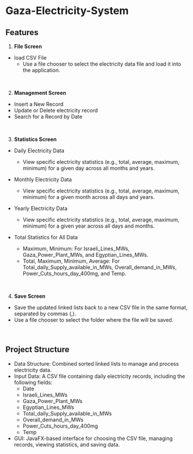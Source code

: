 # Gaza-Electricity-System


## Features
1. **File Screen**
- load CSV File
   - Use a file chooser to select the electricity data file and load it into the application.
<br>

2. **Management Screen**
- Insert a New Record
- Update or Delete electricity record
- Search for a Record by Date
<br>

3. **Statistics Screen**
- Daily Electricity Data
   - View specific electricity statistics (e.g., total, average, maximum, minimum) for a given day across all months and years.
     
- Monthly Electricity Data
   - View specific electricity statistics (e.g., total, average, maximum, minimum) for a given month across all days and years.
     
- Yearly Electricity Data
   - View specific electricity statistics (e.g., total, average, maximum, minimum) for a given year across all days and months.
     
- Total Statistics for All Data
   - Maximum, Minimum: For Israeli_Lines_MWs, Gaza_Power_Plant_MWs, and Egyptian_Lines_MWs.
   - Total, Maximum, Minimum, Average: For Total_daily_Supply_available_in_MWs, Overall_demand_in_MWs, Power_Cuts_hours_day_400mg, and Temp.
<br>

4. **Save Screen**
- Save the updated linked lists back to a new CSV file in the same format, separated by commas (,).
- Use a file chooser to select the folder where the file will be saved.
<br>

## Project Structure 
- Data Structure: Combined sorted linked lists to manage and process electricity data.
- Input Data: A CSV file containing daily electricity records, including the following fields:
   - Date
   - Israeli_Lines_MWs
   - Gaza_Power_Plant_MWs
   - Egyptian_Lines_MWs
   - Total_daily_Supply_available_in_MWs
   - Overall_demand_in_MWs
   - Power_Cuts_hours_day_400mg
   - Temp
- GUI: JavaFX-based interface for choosing the CSV file, managing records, viewing statistics, and saving data. 
